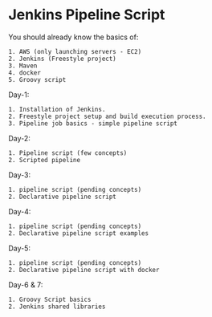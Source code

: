 # Jenkins Pipeline Script

You should already know the basics of:

    1. AWS (only launching servers - EC2)
    2. Jenkins (Freestyle project)
    3. Maven
    4. docker
    5. Groovy script
    
    
Day-1:

    1. Installation of Jenkins.
    2. Freestyle project setup and build execution process.
    3. Pipeline job basics - simple pipeline script

Day-2: 

    1. Pipeline script (few concepts)
    2. Scripted pipeline
    
Day-3: 

    1. pipeline script (pending concepts)
    2. Declarative pipeline script 
    
Day-4: 

    1. pipeline script (pending concepts)
    2. Declarative pipeline script examples
    
Day-5: 

    1. pipeline script (pending concepts)
    2. Declarative pipeline script with docker

Day-6 & 7:

    1. Groovy Script basics
    2. Jenkins shared libraries
    
